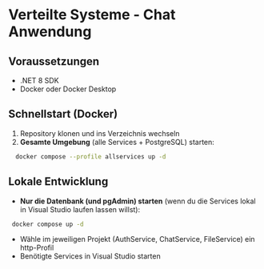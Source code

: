 # Verteilte Systeme - Chat Anwendung

## Voraussetzungen

- .NET 8 SDK
- Docker oder Docker Desktop

## Schnellstart (Docker)

1. Repository klonen und ins Verzeichnis wechseln
2. **Gesamte Umgebung** (alle Services + PostgreSQL) starten:
 ```bash
   docker compose --profile allservices up -d
   ```

## Lokale Entwicklung

- **Nur die Datenbank (und pgAdmin) starten** (wenn du die Services lokal in Visual Studio laufen lassen willst):
```bash
 docker compose up -d
```

- Wähle im jeweiligen Projekt (AuthService, ChatService, FileService) ein http-Profil
- Benötigte Services in Visual Studio starten
